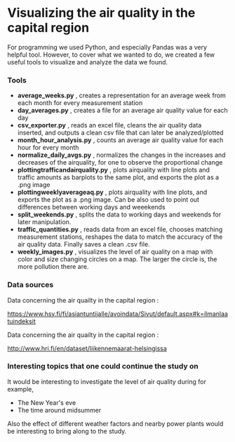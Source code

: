 # Visualizing the air quality in the capital region

For programming we used Python, and especially Pandas was a very helpful tool. However, to cover what we wanted to do, we created a few useful tools to visualize and analyze the data we found.

### Tools 
* **average_weeks.py** , creates a representation for an average week from each month for every measurement station
* **day_averages.py** , creates a file for an average air quality value for each day
* **csv_exporter.py** , reads an excel file, cleans the air quality data inserted, and outputs a clean csv file that can later be analyzed/plotted
* **month_hour_analysis.py** , counts an average air quality value for each hour for every month 
* **normalize_daily_avgs.py** , normalizes the changes in the increases and decreases of the airquality, for one to observe the proportional change
* **plottingtrafficandairquality.py** , plots airquality with line plots and traffic amounts as barplots to the same plot, and exports the plot as a .png image
* **plottingweeklyaverageaq.py** , plots airquality with line plots, and exports the plot as a .png image. Can be also used to point out differences between working days and weeekends
* **split_weekends.py** , splits the data to working days and weekends for later manipulation.
* **traffic_quantities.py** , reads data from an excel file, chooses matching measurement stations, reshapes the data to match the accuracy of the air quality data. Finally saves a clean .csv file.
* **weekly_images.py** , visualizes the level of air quality on a map with color and size changing circles on a map. The larger the circle is, the more pollution there are. 


### Data sources

Data concerning the air quailty in the capital region :

https://www.hsy.fi/fi/asiantuntijalle/avoindata/Sivut/default.aspx#k=ilmanlaatuindeksit

Data concerning the air quailty in the capital region :

http://www.hri.fi/en/dataset/liikennemaarat-helsingissa

### Interesting topics that one could continue the study on

It would be interesting to investigate the level of air quality during for example,
  
* The New Year's eve
* The time around midsummer 

Also the effect of different weather factors and nearby power plants would be interesting to bring along to the study.

